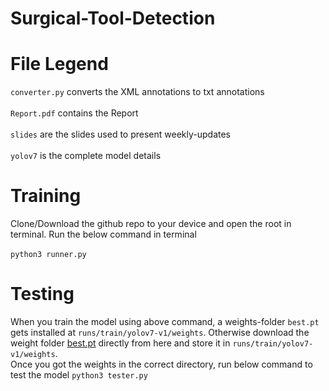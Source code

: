 # Surgical-Tool-Detection

# File Legend
`converter.py` converts the XML annotations to txt annotations
\
\
`Report.pdf` contains the Report
\
\
`slides` are the slides used to present weekly-updates
\
\
`yolov7` is the complete model details

# Training
Clone/Download the github repo to your device and open the root in terminal. Run the below command in terminal
\
\
`python3 runner.py`

# Testing
When you train the model using above command, a weights-folder `best.pt` gets installed at `runs/train/yolov7-v1/weights`. Otherwise
download the weight folder [best.pt](https://github.com/Likhith-2914/Surgical-Tool-Detection/releases/download/weights/best.pt) directly from here and store
it in `runs/train/yolov7-v1/weights`.
\
Once you got the weights in the correct directory, run below command to test the model
`python3 tester.py`




